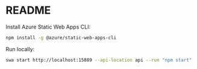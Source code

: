 # README

Install Azure Static Web Apps CLI:

```bash
npm install -g @azure/static-web-apps-cli
```

Run locally:

```bash
swa start http://localhost:15889 --api-location api --run "npm start"
```
